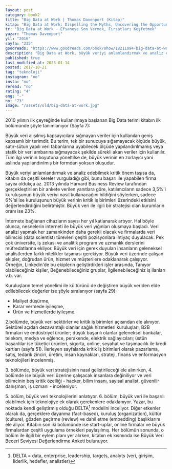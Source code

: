 ```yaml
---
layout: post  
category: book2  
title: "Big Data at Work | Thomas Davenport (Kitap)"  
kitap: "Big Data at Work: Dispelling the Myths, Uncovering the Opportunities"
tr: "Big Data at Work - Efsaneye Son Vermek, Fırsatları Keşfetmek"
yazar: "Thomas Davenport"  
yil: "2016"  
sayfa: "235"  
goodreads: "https://www.goodreads.com/book/show/18211094-big-data-at-work"
description: "Big Data at Work, büyük veriyi anlamlandırmak ve analiz edebilmek için çeşitli ipuçları veriyor."
published: true
last_modified_at: 2023-01-14
posted: 2017-10-21
tag: "teknoloji"
instagram: "no"
insta: "no"
reread: "no"
rating: "4"
eng: "-"
no: "73"
image: "/assets/old/big-data-at-work.jpg"
---
```


2010 yılının ilk çeyreğinde kullanılmaya başlanan Big Data terimi kitabın ilk bölümünde şöyle tanımlanıyor (Sayfa 7):  
  
Büyük veri alışılmış kapsayıcılara sığmayan veriler için kullanılan geniş kapsamlı bir terimdir. Bu terim, tek bir sunucuya sığamayacak ölçüde büyük, satır-sütun yapılı veri tabanlarına uyabilecek ölçüde yapılandırılmamış veya statik bir veri ambarına sığmayacak şekilde sürekli akan veriler için kullanılır. Tüm ilgi verinin boyutuna yöneltilse de, büyük verinin en zorlayıcı yani aslında yapılandırılmış bir formdan yoksun oluşudur.  
  
Büyük veriyi anlamlandırmak ve analiz edebilmek kritik önem taşısa da, kitabın da çeşitli kereler vurguladığı gibi, bunu başarı ile yapabilen firma sayısı oldukça az. 2013 yılında Harvard Business Review tarafından gerçekleştirilen bir ankete verilen yanıtlara göre, katılımcıların sadece 3,5%'i kuruluşunun büyük veriyi nasıl kullanacağını bildiğini söylerken, sadece 6%'si ise kuruluşunun büyük verinin kritik iş birimleri üzerindeki etkisini değerlendirdiğini belirtmiştir. Büyük veri ile ilgili bir stratejisi olan kurumların oranı ise 23%.  
  
İnternete bağlanan cihazların sayısı her yıl katlanarak artıyor. Hal böyle olunca, nesnelerin interneti ile büyük veri yığınları oluşmaya başladı. Veri analizi yapmak her zamankinden daha gerekli olacak ve firmalarda veri bilimcisi (data scientist) türevleri çeşitli pozisyonlara ihtiyaç duyulacak. Pek çok üniversite, iş zekası ve analitik program ve uzmanlık derslerini müfredatlarına ekliyor. Büyük veri için gerek duyulan insanların geleneksel analistlerden farklı nitelikler taşıması gerekiyor. Büyük veri üzerinde çalışan ekipler, doğrudan ürün, hizmet ve müşterilere odaklanarak çalışıyor. Örneğin, Linkedin'de bu ekiplerin geliştirdikleri işler arasında, Tanıyor olabileceğiniz kişiler, Beğenebileceğiniz gruplar, İlgilenebileceğiniz iş ilanları v.b. var.  
  
Kuruluşların temel yönelimi ile kültürünü de değiştiren büyük veriden elde edilebilecek değerler ise şöyle sıralanıyor (sayfa 29):  
  
- Maliyet düşürme,  
- Karar vermede iyileşme,  
- Ürün ve hizmetlerde iyileşme.  
  
2.bölümde, büyük veri sektörler ve kritik iş birimleri açısından ele alınıyor. Sektörel açıdan dezavantajlı olanlar sağlık hizmetleri kuruluşları, B2B firmaları ve endüstriyel ürünler; düşük başarılı olanlar geleneksel bankalar, telekom, medya ve eğlence, perakende, elektrik sağlayıcıları; üstün başarılılar ise tüketici ürünleri, sigorta, online, seyahat ve taşımacılık ile kredi kartları (sayfa 51). İlerleyen sayfalarda kritik iş birimleri olarak pazarlama, satış, tedarik zinciri, üretim, insan kaynakları, strateji, finans ve enformasyon teknolojileri incelenmiş.  
  
3\. bölümde, büyük veri stratejisinin nasıl geliştirileceği ele alınırken, 4. bölümde ise büyük veri üzerine çalışacak insanlara değiniliyor ve veri bilimcinin beş kritik özelliği - hacker, bilim insanı, sayısal analist, güvenilir danışman, iş uzmanı - inceleniyor.  
  
5\. bölüm, büyük veri teknolojilerini anlatıyor. 6. bölüm, büyük veri ile başarılı olabilmek için teknolojiye ek olarak gerekenlere odaklanıyor. Yazar, bu noktada kendi geliştirmiş olduğu DELTA[^1] modelini inceliyor. Diğer etkenler olarak da, gerçeklere dayanma (fact-based), kuruluş (organization), kültür (culture), gözden geçirme (review) ve dahil etme (embedding) başlıklarını ele alıyor. Kitabın son iki bölümünde ise start-uplar, online firmalar ve büyük firmalardan çeşitli uygulama örnekleri paylaşılmış. Her bölümün sonunda, o bölüm ile ilgili bir eylem planı yer alırken, kitabın ek kısmında ise Büyük Veri Beceri Seviyesi Değerlendirme Anketi bulunuyor.  

[^1]: DELTA = data, enterprise, leadership, targets, analyts (veri, girişim, liderlik, hedefler, analistler)  
